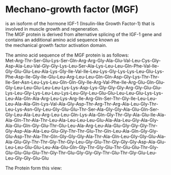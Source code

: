 # Mechano-growth factor (MGF)
  is an isoform of the hormone IGF-1 (Insulin-like Growth Factor-1) that is involved in muscle growth and regeneration.    
   The MGF protein is derived from alternative splicing of the IGF-1 gene and contains an additional amino acid sequence known as   
    the mechanical growth factor activation domain.    


The amino acid sequence of the MGF protein is as follows:   
Met-Arg-Thr-Ser-Glu-Lys-Ser-Gln-Arg-Arg-Gly-Ala-Glu-Val-Leu-Cys-Gly-Asp-Ala-Leu-Val-Gly-Gly-Lys-Leu-Ser-Ala-Lys-Leu-Leu-Gln-Phe-Val-Ile-Gly-Glu-Glu-Leu-Ala-Lys-Gly-Ile-Val-Ile-Leu-Lys-Gly-Lys-Lys-Leu-Glu-Lys-Phe-Asp-Ile-Gly-Ile-Glu-Leu-Arg-Leu-Leu-Gln-Gln-Asp-Gly-Lys-Thr-Thr-Ile-Ser-Asn-Leu-Lys-Leu-Gln-Gln-Gly-Ile-Arg-Val-Phe-Ile-Arg-Glu-Gln-Glu-Gly-Leu-Leu-Glu-Leu-Leu-Lys-Lys-Asp-Lys-Gly-Gly-Gly-Arg-Gly-Glu-Glu-Lys-Leu-Gly-Lys-Leu-Leu-Lys-Leu-Gly-Leu-Glu-Glu-Leu-Leu-Glu-Lys-Lys-Leu-Ala-Gln-Ala-Arg-Leu-Lys-Arg-Ile-Arg-Gln-Ser-Thr-Gly-Ile-Leu-Leu-Leu-Ala-Ala-Gln-Lys-Val-Ala-Gly-Asp-Thr-Arg-Thr-Arg-Ala-Leu-Gly-Thr-Leu-Lys-Asn-Gly-Leu-Gly-Glu-Glu-Thr-Ser-Ala-Gly-Gly-Ala-Glu-Gln-Ser-Gly-Leu-Ala-Leu-Arg-Leu-Leu-Gln-Lys-Ala-Gln-Gly-Thr-Gly-Ala-Glu-Ile-Ala-Ala-Gln-Thr-Ala-Thr-Leu-Ala-Leu-Leu-Leu-Glu-Ala-Ala-Leu-Gly-Ala-Gly-Ala-Glu-Gln-Gly-Glu-Thr-Glu-Leu-Ala-Arg-Leu-Ala-Glu-Gly-Gly-Gly-Thr-Gly-Asp-Ala-Ala-Leu-Glu-Gly-Thr-Thr-Glu-Thr-Gln-Leu-Ala-Gln-Gly-Gly-Glu-Asp-Thr-Ala-Thr-Gln-Gly-Gly-Gly-Ala-Thr-Ala-Gln-Leu-Gly-Gly-Glu-Ala-Ala-Glu-Gly-Thr-Thr-Gly-Thr-Gly-Leu-Gly-Glu-Thr-Gly-Gly-Gly-Asp-Ala-Glu-Leu-Leu-Glu-Glu-Leu-Ala-Glu-Gln-Gly-Thr-Gly-Glu-Thr-Glu-Glu-Thr-Gly-Glu-Glu-Glu-Glu-Thr-Gly-Thr-Glu-Gly-Gly-Gly-Thr-Glu-Thr-Gly-Glu-Leu-Leu-Gly-Gly-Glu-Glu

The Protein form this view:  
